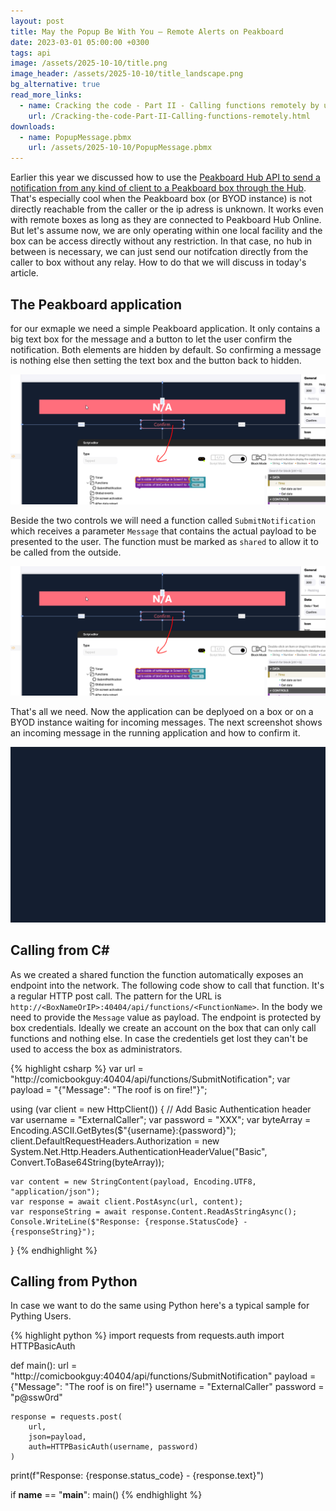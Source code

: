 ```yaml
---
layout: post
title: May the Popup Be With You – Remote Alerts on Peakboard 
date: 2023-03-01 05:00:00 +0300
tags: api
image: /assets/2025-10-10/title.png
image_header: /assets/2025-10-10/title_landscape.png
bg_alternative: true
read_more_links:
  - name: Cracking the code - Part II - Calling functions remotely by using Peakboard Hub API
    url: /Cracking-the-code-Part-II-Calling-functions-remotely.html
downloads:
  - name: PopupMessage.pbmx
    url: /assets/2025-10-10/PopupMessage.pbmx
---
```

Earlier this year we discussed how to use the [Peakboard Hub API to send a notification from any kind of client to a Peakboard box through the Hub](/Cracking-the-code-Part-II-Calling-functions-remotely.html). That's especially cool when the Peakboard box (or BYOD instance) is not directly reachable from the caller or the ip adress is unknown. It works even with remote boxes as long as they are connected to Peakboard Hub Online. But let's assume now, we are only operating within one local facility and the box can be access directly without any restriction. In that case, no hub in between is necessary, we can just send our notifcation directly from the caller to box without any relay. How to do that we will discuss in today's article.

## The Peakboard application

for our exmaple we need a simple Peakboard application. It only contains a big text box for the message and a button to let the user confirm the notification. Both elements are hidden by default. So confirming a message is nothing else then setting the text box and the button back to hidden.

![image](/assets/2025-10-10/010.png)

Beside the two controls we will need a function called `SubmitNotification` which receives a parameter `Message` that contains the actual payload to be presented to the user. The function must be marked as `shared` to allow it to be called from the outside.

![image](/assets/2025-10-10/010.png)

That's all we need. Now the application can be deplyoed on a box or on a BYOD instance waiting for incoming messages. The next screenshot shows an incoming message in the running application and how to confirm it.

![image](/assets/2025-10-10/result.gif)

## Calling from C#

As we created a shared function the function automatically exposes an endpoint into the network. The following code show to call that function. It's a regular HTTP post call. The pattern for the URL is `http://<BoxNameOrIP>:40404/api/functions/<FunctionName>`. In the body we need to provide the `Message` value as payload.
The endpoint is protected by box credentials. Ideally we create an account on the box that can only call functions and nothing else. In case the credentiels get lost they can't be used to access the box as administrators.

{% highlight csharp %}
var url = "http://comicbookguy:40404/api/functions/SubmitNotification";
var payload = "{\"Message\": \"The roof is on fire!\"}";

using (var client = new HttpClient())
{
    // Add Basic Authentication header
    var username = "ExternalCaller";
    var password = "XXX";
    var byteArray = Encoding.ASCII.GetBytes($"{username}:{password}");
    client.DefaultRequestHeaders.Authorization =
        new System.Net.Http.Headers.AuthenticationHeaderValue("Basic", Convert.ToBase64String(byteArray));

    var content = new StringContent(payload, Encoding.UTF8, "application/json");
    var response = await client.PostAsync(url, content);
    var responseString = await response.Content.ReadAsStringAsync();
    Console.WriteLine($"Response: {response.StatusCode} - {responseString}");
}
{% endhighlight %}

## Calling from Python

In case we want to do the same using Python here's a typical sample for Pything Users.

{% highlight python %}
import requests
from requests.auth import HTTPBasicAuth

def main():
    url = "http://comicbookguy:40404/api/functions/SubmitNotification"
    payload = {"Message": "The roof is on fire!"}
    username = "ExternalCaller"
    password = "p@ssw0rd"

    response = requests.post(
        url,
        json=payload,
        auth=HTTPBasicAuth(username, password)
    )

print(f"Response: {response.status_code} - {response.text}")

if __name__ == "__main__":
    main()
{% endhighlight %}
